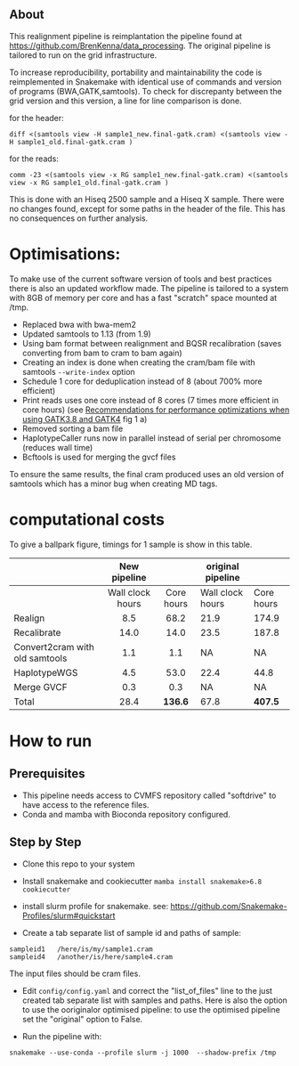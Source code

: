 ## About
This realignment pipeline is reimplantation the pipeline found at https://github.com/BrenKenna/data_processing. The original pipeline is tailored to run on the grid infrastructure.

To increase reproducibility, portability and maintainability the code is reimplemented in Snakemake with identical use of commands and version of programs (BWA,GATK,samtools). To check for discrepanty between the grid version and this version, a line for line comparison is done.

for the header:

`diff <(samtools view -H sample1_new.final-gatk.cram) <(samtools view -H sample1_old.final-gatk.cram )`

for the reads:

`comm -23 <(samtools view -x RG sample1_new.final-gatk.cram) <(samtools view -x RG sample1_old.final-gatk.cram )`

This is done with an Hiseq 2500 sample and a Hiseq X sample. There were no changes found, except for some paths in the header of the file. This has no consequences on further analysis.


# Optimisations:
To make use of the current software version of tools and best practices there is also an updated workflow made. The pipeline is tailored to a system with 8GB of memory per core and has a fast "scratch" space mounted at /tmp.

- Replaced bwa with bwa-mem2 
- Updated samtools to 1.13 (from 1.9)
- Using bam format between realignment and BQSR recalibration (saves converting from bam to cram to bam again)
- Creating an index is done when creating the cram/bam file with samtools `--write-index` option
- Schedule 1 core for deduplication instead of 8 (about 700% more efficient)
- Print reads uses one core instead of 8 cores (7 times more efficient in core hours) (see [Recommendations for performance optimizations when using GATK3.8 and GATK4](https://www.ncbi.nlm.nih.gov/pmc/articles/PMC6842142/) fig 1 a)
- Removed sorting a bam file
- HaplotypeCaller runs now in parallel instead of serial per chromosome (reduces wall time)
- Bcftools is used for merging the gvcf files 

To ensure the same results, the final cram produced uses an old version of samtools which has a minor bug when creating MD tags.



# computational costs

To give a ballpark figure, timings for 1 sample is show in this table.

|                                 | New pipeline     |            | original pipeline |            |
|---------------------------------|:----------------:|:----------:|-------------------|------------|
|                                 | Wall clock hours | Core hours | Wall clock hours  | Core hours |
| Realign                         | 8.5              | 68.2       | 21.9              | 174.9      |
| Recalibrate                     | 14.0              | 14.0         | 23.5              | 187.8      |
| Convert2cram with old samtools   | 1.1              | 1.1        | NA                | NA         |
| HaplotypeWGS  | 4.5              | 53.0         | 22.4              | 44.8       |
| Merge GVCF                      | 0.3              | 0.3        | NA                | NA         |
| Total                           | 28.4             | **136.6**      | 67.8              | **407.5**      |


# How to run

## Prerequisites
- This pipeline needs access to CVMFS repository called "softdrive" to have access to the reference files.
- Conda and mamba with Bioconda repository configured.

## Step by Step
- Clone this repo to your  system

- Install snakemake and cookiecutter
```mamba install snakemake>6.8 cookiecutter```

- install slurm profile for snakemake. see: https://github.com/Snakemake-Profiles/slurm#quickstart

- Create a tab separate list  of sample id and paths of sample:

```
sampleid1	/here/is/my/sample1.cram
sampleid4	/another/is/here/sample4.cram
```
The input files should be cram files.

- Edit `config/config.yaml` and correct the "list_of_files" line to the just created tab separate list with samples and paths.
Here is also the option to use the ooriginalor optimised pipeline: to use the optimised pipeline set the  "original" option to False.

- Run the pipeline with:

```
snakemake --use-conda --profile slurm -j 1000  --shadow-prefix /tmp
```
 